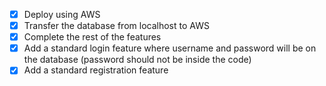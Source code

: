 - [x] Deploy using AWS
- [x] Transfer the database from localhost to AWS
- [x] Complete the rest of the features
- [x] Add a standard login feature where username and password will be on the database (password should not be inside the code)
- [x] Add a standard registration feature
